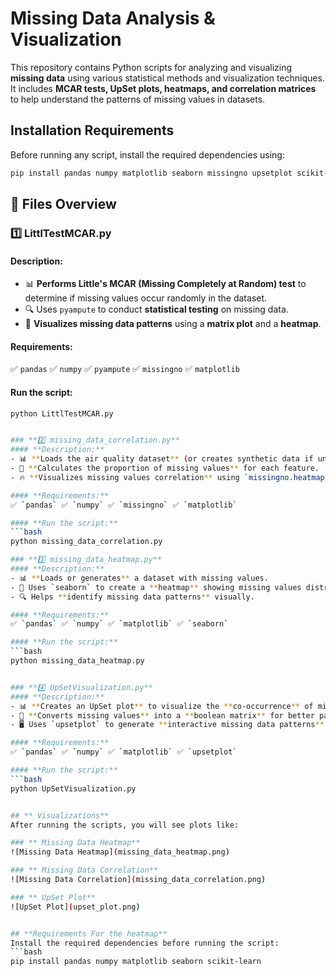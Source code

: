 
# **Missing Data Analysis & Visualization**

This repository contains Python scripts for analyzing and visualizing **missing data** using various statistical methods and visualization techniques. It includes **MCAR tests, UpSet plots, heatmaps, and correlation matrices** to help understand the patterns of missing values in datasets.

## **Installation Requirements**
Before running any script, install the required dependencies using:
```bash
pip install pandas numpy matplotlib seaborn missingno upsetplot scikit-learn pyampute
```


## **📂 Files Overview**

### **1️⃣ LittlTestMCAR.py**
#### **Description:**
- 📊 **Performs Little's MCAR (Missing Completely at Random) test** to determine if missing values occur randomly in the dataset.
- 🔍 Uses `pyampute` to conduct **statistical testing** on missing data.
- 🎨 **Visualizes missing data patterns** using a **matrix plot** and a **heatmap**.

#### **Requirements:**
✅ `pandas` ✅ `numpy` ✅ `pyampute` ✅ `missingno` ✅ `matplotlib`

#### **Run the script:**
```bash
python LittlTestMCAR.py


### **2️⃣ missing_data_correlation.py**
#### **Description:**
- 📊 **Loads the air quality dataset** (or creates synthetic data if unavailable).
- 📏 **Calculates the proportion of missing values** for each feature.
- 🔥 **Visualizes missing values correlation** using `missingno.heatmap()`.

#### **Requirements:**
✅ `pandas` ✅ `numpy` ✅ `missingno` ✅ `matplotlib`

#### **Run the script:**
```bash
python missing_data_correlation.py

### **3️⃣ missing_data_heatmap.py**
#### **Description:**
- 📊 **Loads or generates** a dataset with missing values.
- 🎨 Uses `seaborn` to create a **heatmap** showing missing values distribution.
- 🔍 Helps **identify missing data patterns** visually.

#### **Requirements:**
✅ `pandas` ✅ `numpy` ✅ `matplotlib` ✅ `seaborn`

#### **Run the script:**
```bash
python missing_data_heatmap.py


### **4️⃣ UpSetVisualization.py**
#### **Description:**
- 📊 **Creates an UpSet plot** to visualize the **co-occurrence** of missing values.
- 🔄 **Converts missing values** into a **boolean matrix** for better pattern detection.
- 🖥 Uses `upsetplot` to generate **interactive missing data patterns**.

#### **Requirements:**
✅ `pandas` ✅ `numpy` ✅ `matplotlib` ✅ `upsetplot`

#### **Run the script:**
```bash
python UpSetVisualization.py


## ** Visualizations**
After running the scripts, you will see plots like:

### ** Missing Data Heatmap**
![Missing Data Heatmap](missing_data_heatmap.png)

### ** Missing Data Correlation**
![Missing Data Correlation](missing_data_correlation.png)

### ** UpSet Plot**
![UpSet Plot](upset_plot.png)


## **Requirements For the heatmap**
Install the required dependencies before running the script:
```bash
pip install pandas numpy matplotlib seaborn scikit-learn
